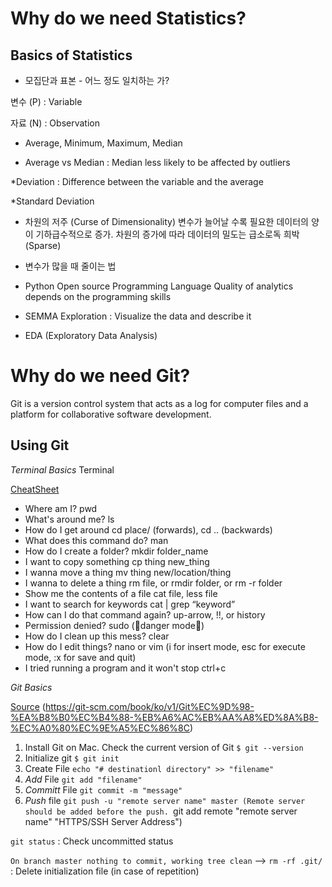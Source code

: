 # Why do we need Statistics?

## Basics of Statistics
*	모집단과 표본 - 어느 정도 일치하는 가?

변수 (P) : Variable

자료 (N) : Observation

* Average, Minimum, Maximum, Median

- Average vs Median : Median less likely to be affected by outliers

*Deviation : Difference between the variable and the average

*Standard Deviation

* 차원의 저주 (Curse of Dimensionality)
변수가 늘어날 수록 필요한 데이터의 양이 기하급수적으로 증가.
차원의 증가에 따라 데이터의 밀도는 급소로독 희박 (Sparse)

* 변수가 많을 때 줄이는 법

* Python
Open source Programming Language
Quality of analytics depends on the programming skills

* SEMMA
	Exploration : Visualize the data and describe it

* EDA (Exploratory Data Analysis)

# Why do we need Git?
Git is a version control system that acts as a log for computer files and a platform for collaborative software development. 

## Using Git
*Terminal Basics*
Terminal 

[CheatSheet](https://medium.com/@grace.m.nolan/terminal-for-beginners-e492ba10902a)
* Where am I? pwd 
* What's around me? ls 
* How do I get around cd place/ (forwards), cd .. (backwards) 
* What does this command do? man <command> 
* How do I create a folder? mkdir folder_name 
* I want to copy something cp thing new_thing 
* I wanna move a thing mv thing new/location/thing 
* I wanna to delete a thing rm file, or rmdir folder, or rm -r folder 
* Show me the contents of a file cat file, less file 
* I want to search for keywords cat <file> | grep “keyword” 
* How can I do that command again? up-arrow, !!, or history 
* Permission denied? sudo (🚨danger mode🚨)
* How do I clean up this mess? clear 
* How do I edit things? nano or vim (i for insert mode, esc for execute mode, :x for save and quit) 
* I tried running a program and it won't stop ctrl+c

*Git Basics*

[Source](https://backlog.com/git-tutorial/kr/intro/intro1_1.html)
(https://git-scm.com/book/ko/v1/Git%EC%9D%98-%EA%B8%B0%EC%B4%88-%EB%A6%AC%EB%AA%A8%ED%8A%B8-%EC%A0%80%EC%9E%A5%EC%86%8C)
1. Install Git on Mac. Check the current version of Git
`$ git --version`
2. Initialize git
`$ git init`
3. Create File
`echo "# destinationl directory" >> "filename"`
4. *Add* File
`git add "filename"`
5. *Committ* File
`git commit -m "message"`
6. *Push* file
`git push -u "remote server name" master
(Remote server should be added before the push. `git add remote "remote server name" "HTTPS/SSH Server Address")

`git status` : Check uncommitted status

`On branch master nothing to commit, working tree clean`
--> `rm -rf .git/` : Delete initialization file (in case of repetition) 


